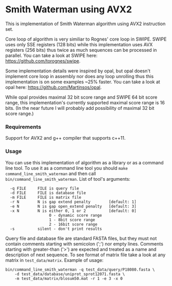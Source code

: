 # Smith Waterman using AVX2

This is implementation of Smith Waterman algorithm using AVX2 instruction set.

Core loop of algorithm is very similiar to Rognes' core loop in SWIPE. SWIPE uses only SSE registers (128 bits) while this implementation uses AVX registers (256 bits) thus twice as much sequences can be processed in parallel. You can take a look at SWIPE here: <https://github.com/torognes/swipe>.

Some implementation details were inspired by opal, but opal doesn't implement core loop in assembly nor does any loop unrolling thus this implementation is on some examples ~25% faster. You can take a look at opal here: <https://github.com/Martinsos/opal>.

While opal provides maximal 32 bit score range and SWIPE 64 bit score range, this implementation's currently supported maximal score range is 16 bits. (In the near future I will probably add possibility of maximal 32 bit score range.)

### Requirements

Support for AVX2 and g++ compiler that supports c++11.

### Usage

You can use this implementation of algorithm as a library or as a command line tool. To use it as a command line tool you should `make command_line_smith_waterman` and then call `bin/command_line_smith_waterman`. List of tool's arguments:

```
  -q FILE     FILE is query file
  -d FILE     FILE is database file
  -m FILE     FILE is matrix file
  -r N        N is gap extend penalty        [default: 1]
  -e N        N is gap open_extend penalty   [default: 3]
  -x N        N is either 0, 1 or 2          [default: 0]
                   0 - dynamic score range
                   1 - 8bit score range
                   2 - 16bit score range
  -s          silent - don't print results
```

Query file and database file are standard FASTA files, but they must not contain comments starting with semicolon (';') nor empty lines. Comments starting with greater-than ('>') are expected and treated as a name and description of next sequence. To see format of matrix file take a look at any matrix in `test_data/matrix`.
Example of usage:
```
bin/command_line_smith_waterman -q test_data/query/P18080.fasta \
	-d test_data/database/uniprot_sprot12071.fasta \
	-m test_data/matrix/blosum50.mat -r 1 -e 3 -x 0
```
